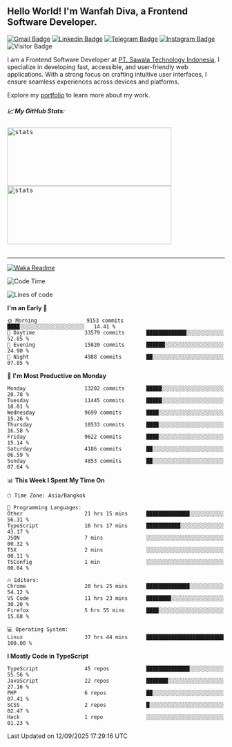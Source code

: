 ## Hello World! I'm Wanfah Diva, a Frontend Software Developer.

[![Gmail Badge](https://img.shields.io/badge/-Gmail-white?style=plastic&logo=Gmail&link=mailto:aditputrafirmansyah@gmail.com)](mailto:wanfahdivaa@gmail.com)
[![Linkedin Badge](https://img.shields.io/badge/-LinkedIn-blue?style=plastic&logo=Linkedin&link=https://www.linkedin.com/in/aditputrafirmansyah/)](https://www.linkedin.com/in/wanfahdiva/)
[![Telegram Badge](https://img.shields.io/badge/-Telegram-blue?style=plastic&logo=telegram&link=https://t.me/Adithya_13)](https://t.me/wanfahdiva)
[![Instagram Badge](https://img.shields.io/badge/-Instagram-white?style=plastic&logo=instagram&link=https://www.instagram.com/adithya_firmansyahputra/)](https://www.instagram.com/wnfhdva/)
![Visitor Badge](https://visitor-badge.laobi.icu/badge?page_id=wanfahdiva.wanfahdiva)

<p>
I am a Frontend Software Developer at <a href="https://sawala.tech" target="_blank">PT. Sawala Technology Indonesia</a>, I specialize in developing fast, accessible, and user-friendly web applications. With a strong focus on crafting intuitive user interfaces, I ensure seamless experiences across devices and platforms.

Explore my <a href="http://wanfahdiva-com.vercel.app/" target="_blank">portfolio</a> to learn more about my work.
</p>

<h5 align="left">
  
📈 **My GitHub Stats:**

</h5>

<div align="left">
<kbd>
  <img height="135em" width="380em" alt="stats" src="https://github-readme-stats-salesp07.vercel.app/api?username=wanfahdiva&count_private=true&show_icons=true&theme=react&rank_icon=github&border_radius=10&hide_title=true"></kbd>
</kbd>
<kbd>
    <img height="135em" width="380em" alt="stats" src="https://github-readme-activity-graph.vercel.app/graph?username=wanfahdiva&theme=react&hide_title=true"></kbd>
</div>

<br />

---

[![Waka Readme](https://github.com/wanfahdiva/wanfahdiva/actions/workflows/waka.yml/badge.svg)](https://github.com/wanfahdiva/wanfahdiva/actions/workflows/waka.yml)

<!--START_SECTION:waka-->
![Code Time](http://img.shields.io/badge/Code%20Time-2%2C441%20hrs%205%20mins-blue)

![Lines of code](https://img.shields.io/badge/From%20Hello%20World%20I%27ve%20Written-22.4%20million%20lines%20of%20code-blue)

**I'm an Early 🐤** 

```text
🌞 Morning                9153 commits        ████░░░░░░░░░░░░░░░░░░░░░   14.41 % 
🌆 Daytime                33579 commits       █████████████░░░░░░░░░░░░   52.85 % 
🌃 Evening                15820 commits       ██████░░░░░░░░░░░░░░░░░░░   24.90 % 
🌙 Night                  4988 commits        ██░░░░░░░░░░░░░░░░░░░░░░░   07.85 % 
```
📅 **I'm Most Productive on Monday** 

```text
Monday                   13202 commits       █████░░░░░░░░░░░░░░░░░░░░   20.78 % 
Tuesday                  11445 commits       █████░░░░░░░░░░░░░░░░░░░░   18.01 % 
Wednesday                9699 commits        ████░░░░░░░░░░░░░░░░░░░░░   15.26 % 
Thursday                 10533 commits       ████░░░░░░░░░░░░░░░░░░░░░   16.58 % 
Friday                   9622 commits        ████░░░░░░░░░░░░░░░░░░░░░   15.14 % 
Saturday                 4186 commits        ██░░░░░░░░░░░░░░░░░░░░░░░   06.59 % 
Sunday                   4853 commits        ██░░░░░░░░░░░░░░░░░░░░░░░   07.64 % 
```


📊 **This Week I Spent My Time On** 

```text
🕑︎ Time Zone: Asia/Bangkok

💬 Programming Languages: 
Other                    21 hrs 15 mins      ██████████████░░░░░░░░░░░   56.31 % 
TypeScript               16 hrs 17 mins      ███████████░░░░░░░░░░░░░░   43.17 % 
JSON                     7 mins              ░░░░░░░░░░░░░░░░░░░░░░░░░   00.32 % 
TSX                      2 mins              ░░░░░░░░░░░░░░░░░░░░░░░░░   00.11 % 
TSConfig                 1 min               ░░░░░░░░░░░░░░░░░░░░░░░░░   00.04 % 

🔥 Editors: 
Chrome                   20 hrs 25 mins      ██████████████░░░░░░░░░░░   54.12 % 
VS Code                  11 hrs 23 mins      ████████░░░░░░░░░░░░░░░░░   30.20 % 
Firefox                  5 hrs 55 mins       ████░░░░░░░░░░░░░░░░░░░░░   15.68 % 

💻 Operating System: 
Linux                    37 hrs 44 mins      █████████████████████████   100.00 % 
```

**I Mostly Code in TypeScript** 

```text
TypeScript               45 repos            ██████████████░░░░░░░░░░░   55.56 % 
JavaScript               22 repos            ███████░░░░░░░░░░░░░░░░░░   27.16 % 
PHP                      6 repos             ██░░░░░░░░░░░░░░░░░░░░░░░   07.41 % 
SCSS                     2 repos             █░░░░░░░░░░░░░░░░░░░░░░░░   02.47 % 
Hack                     1 repo              ░░░░░░░░░░░░░░░░░░░░░░░░░   01.23 % 
```




 Last Updated on 12/09/2025 17:29:16 UTC
<!--END_SECTION:waka-->
